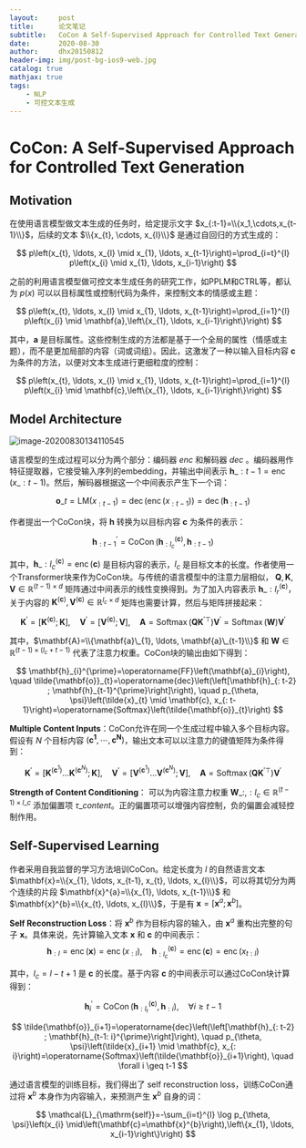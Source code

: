 ```yaml
---
layout:     post
title:      论文笔记
subtitle:   CoCon A Self-Supervised Approach for Controlled Text Generation
date:       2020-08-30
author:     dhx20150812
header-img: img/post-bg-ios9-web.jpg
catalog: true
mathjax: true
tags:
    - NLP
    - 可控文本生成
---
```



# CoCon: A Self-Supervised Approach for Controlled Text Generation

## Motivation

在使用语言模型做文本生成的任务时，给定提示文字 $x_{:t-1}=\\{x_1,\cdots,x_{t-1}\\}$，后续的文本 $\\{x_{t}, \cdots, x_{l}\\}$ 是通过自回归的方式生成的：

$$
p\left(x_{t}, \ldots, x_{l} \mid x_{1}, \ldots, x_{t-1}\right)=\prod_{i=t}^{l} p\left(x_{i} \mid x_{1}, \ldots, x_{i-1}\right)
$$

之前的利用语言模型做可控文本生成任务的研究工作，如PPLM和CTRL等，都认为 $p(x)$ 可以以目标属性或控制代码为条件，来控制文本的情感或主题：

$$
p\left(x_{t}, \ldots, x_{l} \mid x_{1}, \ldots, x_{t-1}\right)=\prod_{i=1}^{l} p\left(x_{i} \mid \mathbf{a},\left\{x_{1}, \ldots, x_{i-1}\right\}\right)
$$

其中，$\mathbf{a}$ 是目标属性。这些控制生成的方法都是基于一个全局的属性（情感或主题），而不是更加局部的内容（词或词组）。因此，这激发了一种以输入目标内容 $\mathbf{c}$ 为条件的方法，以便对文本生成进行更细粒度的控制：

$$
p\left(x_{t}, \ldots, x_{l} \mid x_{1}, \ldots, x_{t-1}\right)=\prod_{i=1}^{l} p\left(x_{i} \mid \mathbf{c},\left\{x_{1}, \ldots, x_{i-1}\right\}\right)
$$


## Model Architecture

![image-20200830134110545](https://note.youdao.com/yws/api/personal/file/WEB90d6b8caea48142994e36adeebc23624?method=download&shareKey=bd86a46bdbcbac9cc8827cbc7fecfc4b)

语言模型的生成过程可以分为两个部分：编码器 $enc$ 和解码器 $dec$ 。编码器用作特征提取器，它接受输入序列的embedding，并输出中间表示 $\mathbf{h}\_{: t-1}=\operatorname{enc}\left(x\_{: t-1}\right)$。然后，解码器根据这一个中间表示产生下一个词：

$$
\mathbf{o}\_{t}=\mathrm{LM}\left(x_{: t-1}\right)=\operatorname{dec}\left(\operatorname{enc}\left(x_{: t-1}\right)\right)=\operatorname{dec}\left(\mathbf{h}_{: t-1}\right)
$$

作者提出一个CoCon块，将 $\mathbf{h}$ 转换为以目标内容 $\mathbf{c}$ 为条件的表示：

$$
\mathbf{h}_{: t-1}^{\prime}=\operatorname{CoCon}\left(\mathbf{h}_{: l_{c}}^{(\mathbf{c})}, \mathbf{h}_{: t-1}\right)
$$

其中，$\mathbf{h}\_{: l_{c}}^{(\mathbf{c})}=\operatorname{enc}(\mathbf{c})$ 是目标内容的表示，$l_c$ 是目标文本的长度。作者使用一个Transformer块来作为CoCon块。与传统的语言模型中的注意力层相似， $\mathbf{Q}, \mathbf{K}, \mathbf{V} \in \mathbb{R}^{(t-1) \times d}$ 矩阵通过中间表示的线性变换得到。为了加入内容表示 $\mathbf{h}\_{: l_{r}}^{(\mathbf{c})}$，关于内容的 $\mathbf{K}^{(\mathbf{c})}, \mathbf{V}^{(\mathbf{c})} \in \mathbb{R}^{l_{c} \times d}$ 矩阵也需要计算，然后与矩阵拼接起来：

$$
\mathbf{K}^{\prime}=\left[\mathbf{K}^{(\mathbf{c})} ; \mathbf{K}\right], \quad \mathbf{V}^{\prime}=\left[\mathbf{V}^{(\mathbf{c})} ; \mathbf{V}\right], \quad \mathbf{A}=\operatorname{Softmax}\left(\mathbf{Q} \mathbf{K}^{\prime \top}\right) \mathbf{V}^{\prime}=\operatorname{Softmax}(\mathbf{W}) \mathbf{V}^{\prime}
$$

其中，$\mathbf{A}=\\{\mathbf{a}\_{1}, \ldots, \mathbf{a}\_{t-1}\\}$ 和 $\mathbf{W} \in \mathbb{R}^{(t-1) \times\left(l_{c}+t-1\right)}$ 代表了注意力权重。CoCon块的输出由如下得到：

$$
\mathbf{h}_{i}^{\prime}=\operatorname{FF}\left(\mathbf{a}_{i}\right), \quad \tilde{\mathbf{o}}_{t}=\operatorname{dec}\left(\left[\mathbf{h}_{: t-2} ; \mathbf{h}_{t-1}^{\prime}\right]\right), \quad p_{\theta, \psi}\left(\tilde{x}_{t} \mid \mathbf{c}, x_{: t-1}\right)=\operatorname{Softmax}\left(\tilde{\mathbf{o}}_{t}\right)
$$


**Multiple Content Inputs**：CoCon允许在同一个生成过程中输入多个目标内容。假设有 $N$ 个目标内容 $\left(\mathbf{c^1},\cdots,\mathbf{c^N}\right)$，输出文本可以以注意力的键值矩阵为条件得到：

$$
\mathbf{K}^{\prime}=\left[\mathbf{K}^{\left(\mathbf{c}^{1}\right)} \ldots \mathbf{K}^{\left(\mathbf{c}^{N}\right)} ; \mathbf{K}\right], \quad \mathbf{V}^{\prime}=\left[\mathbf{V}^{\left(\mathbf{c}^{1}\right)} \ldots \mathbf{V}^{\left(\mathbf{c}^{N}\right)} ; \mathbf{V}\right], \quad \mathbf{A}=\operatorname{Softmax}\left(\mathbf{Q} \mathbf{K}^{\prime \top}\right) \mathbf{V}^{\prime}
$$


**Strength of Content Conditioning**： 可以为内容注意力权重 $\mathbf{W}\_{:,: l_{c}} \in \mathbb{R}^{(t-1) \times l\_{c}}$ 添加偏置项 $\tau\_{content}$。正的偏置项可以增强内容控制，负的偏置会减轻控制作用。

## Self-Supervised Learning

作者采用自我监督的学习方法培训CoCon。给定长度为 $l$ 的自然语言文本 $\mathbf{x}=\\{x_{1}, \ldots, x_{t-1}, x_{t}, \ldots, x_{l}\\}$，可以将其切分为两个连续的片段 $\mathbf{x}^{a}=\\{x_{1}, \ldots, x_{t-1}\\}$ 和 $\mathbf{x}^{b}=\\{x_{t}, \ldots, x_{l}\\}$，于是有 $\mathbf{x}=\left[\mathbf{x}^{a} ; \mathbf{x}^{b}\right]$。

**Self Reconstruction Loss**：将 $\mathbf{x}^{b}$ 作为目标内容的输入，由 $\mathbf{x}^{a}$ 重构出完整的句子 $\mathbf{x}$。具体来说，先计算输入文本 $\mathbf{x}$ 和 $\mathbf{c}$ 的中间表示：
$$
\mathbf{h}_{: l}=\operatorname{enc}(\mathbf{x})=\operatorname{enc}\left(x_{: l}\right), \quad \mathbf{h}_{: l_{c}}^{(\mathbf{c})}=\operatorname{enc}(\mathbf{c})=\operatorname{enc}\left(x_{t: l}\right)
$$

其中，$l_c=l-t+1$ 是 $\mathbf{c}$ 的长度。基于内容 $\mathbf{c}$ 的中间表示可以通过CoCon块计算得到：

$$
\mathbf{h}_{i}^{\prime}=\operatorname{CoCon}\left(\mathbf{h}_{: l_{\mathrm{r}}}^{(\mathbf{c})}, \mathbf{h}_{: i}\right), \quad \forall i \geq t-1
$$

$$
\tilde{\mathbf{o}}_{i+1}=\operatorname{dec}\left(\left[\mathbf{h}_{: t-2} ; \mathbf{h}_{t-1: i}^{\prime}\right]\right), \quad p_{\theta, \psi}\left(\tilde{x}_{i+1} \mid \mathbf{c}, x_{: i}\right)=\operatorname{Softmax}\left(\tilde{\mathbf{o}}_{i+1}\right), \quad \forall i \geq t-1
$$

通过语言模型的训练目标，我们得出了 self reconstruction loss，训练CoCon通过将 $\mathbf{x}^b$ 本身作为内容输入，来预测产生 $\mathbf{x}^b$ 自身的词：

$$
\mathcal{L}_{\mathrm{self}}=-\sum_{i=t}^{l} \log p_{\theta, \psi}\left(x_{i} \mid\left(\mathbf{c}=\mathbf{x}^{b}\right),\left\{x_{1}, \ldots, x_{i-1}\right\}\right)
$$

